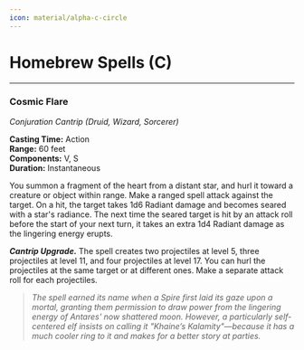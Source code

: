 ```yaml
---
icon: material/alpha-c-circle
---
```



# Homebrew Spells (C)

---

### Cosmic Flare

*Conjuration Cantrip (Druid, Wizard, Sorcerer)*

**Casting Time:** Action  
**Range:** 60 feet  
**Components:** V, S  
**Duration:** Instantaneous  

You summon a fragment of the heart from a distant star, and hurl it toward a creature or object within range. Make a ranged spell attack against the target. On a hit, the target takes 1d6 Radiant damage and becomes seared with a star's radiance. The next time the seared target is hit by an attack roll before the start of your next turn, it takes an extra 1d4 Radiant damage as the lingering energy erupts.

***Cantrip Upgrade.*** The spell creates two projectiles at level 5, three projectiles at level 11, and four projectiles at level 17. You can hurl the projectiles at the same target or at different ones. Make a separate attack roll for each projectiles.

> *The spell earned its name when a Spire first laid its gaze upon a mortal, granting them permission to draw power from the lingering energy of Antares' now shattered moon. However, a particularly self-centered elf insists on calling it "Khaine’s Kalamity"—because it has a much cooler ring to it and makes for a better story at parties.*